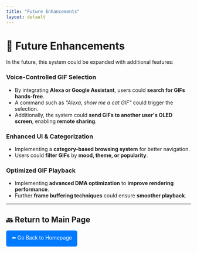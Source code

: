 ```yaml
---
title: "Future Enhancements"
layout: default
---
```


# 🚀 Future Enhancements  

In the future, this system could be expanded with additional features:

### **Voice-Controlled GIF Selection**  
- By integrating **Alexa or Google Assistant**, users could **search for GIFs hands-free**.
- A command such as _"Alexa, show me a cat GIF"_ could trigger the selection.
- Additionally, the system could **send GIFs to another user's OLED screen**, enabling **remote sharing**.

### **Enhanced UI & Categorization**  
- Implementing a **category-based browsing system** for better navigation.
- Users could **filter GIFs** by **mood, theme, or popularity**.

### **Optimized GIF Playback**  
- Implementing **advanced DMA optimization** to **improve rendering performance**.
- Further **frame buffering techniques** could ensure **smoother playback**.

---

## 🔙 Return to Main Page  
<a href="index.md" style="display:inline-block; padding:10px 15px; background:#007bff; color:#fff; text-decoration:none; border-radius:5px;">⬅️ Go Back to Homepage</a>

